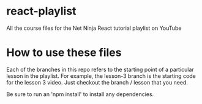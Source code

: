 # react-playlist
All the course files for the Net Ninja React tutorial playlist on YouTube

# How to use these files
Each of the branches in this repo refers to the starting point of a particular lesson in the playlist. For example, the lesson-3 branch is the starting code for the lesson 3 video. Just checkout the branch / lesson that you need.

Be sure to run an 'npm install' to install any dependencies.
